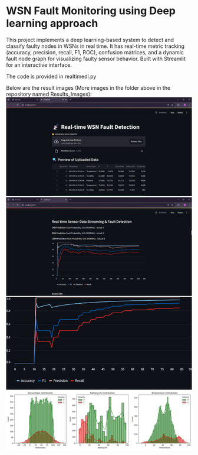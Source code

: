 # WSN Fault Monitoring using Deep learning approach
This project implements a deep learning-based system to detect and classify faulty nodes in WSNs in real time. It has real-time metric tracking (accuracy, precision, recall, F1, ROC), confusion matrices, and a dynamic fault node graph for visualizing faulty sensor behavior. Built with Streamlit for an interactive interface.

The code is provided in realtimedl.py

Below are the result images (More images in the folder above in the repository named Results_Images):
![Screenshot](Result_Images/pic1.png)
![Screenshot](Result_Images/pic2.png)
![Screenshot](Result_Images/cnn.png)
![Screenshot](Result_Images/graphs.png)



